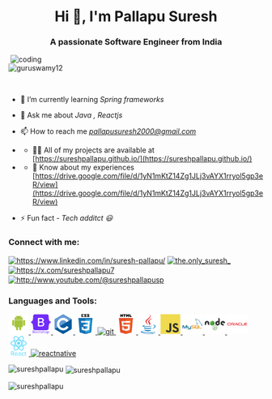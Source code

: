 <!----[![MasterHead](https://sureshpallapu.io)--->

<h1 align="center">Hi 👋, I'm Pallapu Suresh</h1>
<h3 align="center">A passionate Software Engineer from India</h3>
<img align="right" alt="coding" width="500" src="https://raw.githubusercontent.com/Ayushparikh-code/Ayushparikh-code/refs/heads/main/coding-freak%20(1).gif">
<p align="left"> <img src="https://komarev.com/ghpvc/?username=guruswamy12&label=Profile%20views&color=0e75b6&style=flat" alt="guruswamy12" /> </p>

<p align="left"> <a href="https://twitter.com/" target="blank"><img src="https://img.shields.io/twitter/follow/?logo=twitter&style=for-the-badge" alt="" /></a> </p>

- 🌱 I’m currently learning *Spring frameworks*

- 💬 Ask me about *Java , Reactjs*

- 📫 How to reach me *pallapusuresh2000@gmail.com*
  
- - 👨‍💻 All of my projects are available at [https://sureshpallapu.github.io/](https://sureshpallapu.github.io/)

- - 📄 Know about my experiences [https://drive.google.com/file/d/1yN1mKtZ14Zg1JLj3vAYX1rryol5gp3eR/view](https://drive.google.com/file/d/1yN1mKtZ14Zg1JLj3vAYX1rryol5gp3eR/view)


- ⚡ Fun fact - *Tech additct 😃*

<h3 align="left">Connect with me:</h3>
<p align="left">
<a href="https://www.linkedin.com/in/suresh-pallapu/" target="blank"><img align="center" src="https://raw.githubusercontent.com/rahuldkjain/github-profile-readme-generator/master/src/images/icons/Social/linked-in-alt.svg" alt="https://www.linkedin.com/in/suresh-pallapu/" height="30" width="40" /></a>
<a href="https://instagram.com/the.only_suresh_" target="blank"><img align="center" src="https://raw.githubusercontent.com/rahuldkjain/github-profile-readme-generator/master/src/images/icons/Social/instagram.svg" alt="the.only_suresh_" height="30" width="40" /></a>
<a href="https://x.com/sureshpallapu7" target="blank"><img align="center" src="https://raw.githubusercontent.com/rahuldkjain/github-profile-readme-generator/master/src/images/icons/Social/twitter.svg" alt="https://x.com/sureshpallapu7" height="30" width="40" /></a>
<a href="http://www.youtube.com/@sureshpallapusp" target="blank"><img align="center" src="https://raw.githubusercontent.com/rahuldkjain/github-profile-readme-generator/master/src/images/icons/Social/youtube.svg" alt="http://www.youtube.com/@sureshpallapusp" height="30" width="40" /></a>
  
</p>

<h3 align="left">Languages and Tools:</h3>
<p align="left"> <a href="https://developer.android.com" target="_blank" rel="noreferrer"> <img src="https://raw.githubusercontent.com/devicons/devicon/master/icons/android/android-original-wordmark.svg" alt="android" width="40" height="40"/> </a> <a href="https://getbootstrap.com" target="_blank" rel="noreferrer"> <img src="https://raw.githubusercontent.com/devicons/devicon/master/icons/bootstrap/bootstrap-plain-wordmark.svg" alt="bootstrap" width="40" height="40"/> </a> <a href="https://www.cprogramming.com/" target="_blank" rel="noreferrer"> <img src="https://raw.githubusercontent.com/devicons/devicon/master/icons/c/c-original.svg" alt="c" width="40" height="40"/> </a> <a href="https://www.w3schools.com/css/" target="_blank" rel="noreferrer"> <img src="https://raw.githubusercontent.com/devicons/devicon/master/icons/css3/css3-original-wordmark.svg" alt="css3" width="40" height="40"/> </a> <a href="https://git-scm.com/" target="_blank" rel="noreferrer"> <img src="https://www.vectorlogo.zone/logos/git-scm/git-scm-icon.svg" alt="git" width="40" height="40"/> </a> <a href="https://www.w3.org/html/" target="_blank" rel="noreferrer"> <img src="https://raw.githubusercontent.com/devicons/devicon/master/icons/html5/html5-original-wordmark.svg" alt="html5" width="40" height="40"/> </a> <a href="https://www.java.com" target="_blank" rel="noreferrer"> <img src="https://raw.githubusercontent.com/devicons/devicon/master/icons/java/java-original.svg" alt="java" width="40" height="40"/> </a> <a href="https://developer.mozilla.org/en-US/docs/Web/JavaScript" target="_blank" rel="noreferrer"> <img src="https://raw.githubusercontent.com/devicons/devicon/master/icons/javascript/javascript-original.svg" alt="javascript" width="40" height="40"/> </a> <a href="https://www.mysql.com/" target="_blank" rel="noreferrer"> <img src="https://raw.githubusercontent.com/devicons/devicon/master/icons/mysql/mysql-original-wordmark.svg" alt="mysql" width="40" height="40"/> </a> <a href="https://nodejs.org" target="_blank" rel="noreferrer"> <img src="https://raw.githubusercontent.com/devicons/devicon/master/icons/nodejs/nodejs-original-wordmark.svg" alt="nodejs" width="40" height="40"/> </a> <a href="https://www.oracle.com/" target="_blank" rel="noreferrer"> <img src="https://raw.githubusercontent.com/devicons/devicon/master/icons/oracle/oracle-original.svg" alt="oracle" width="40" height="40"/> </a> <a href="https://reactjs.org/" target="_blank" rel="noreferrer"> <img src="https://raw.githubusercontent.com/devicons/devicon/master/icons/react/react-original-wordmark.svg" alt="react" width="40" height="40"/> </a> <a href="https://reactnative.dev/" target="_blank" rel="noreferrer"> <img src="https://reactnative.dev/img/header_logo.svg" alt="reactnative" width="40" height="40"/> </a> </p>

<p><img align="left" src="https://github-readme-stats.vercel.app/api/top-langs?username=sureshpallapu&show_icons=true&locale=en&layout=compact" alt="sureshpallapu" /></p>

<p>&nbsp;<img align="center" src="https://github-readme-stats.vercel.app/api?username=sureshpallapu&show_icons=true&locale=en" alt="sureshpallapu" /></p>

<p><img align="center" src="https://github-readme-streak-stats.herokuapp.com/?user=sureshpallapu&" alt="sureshpallapu" /></p>

